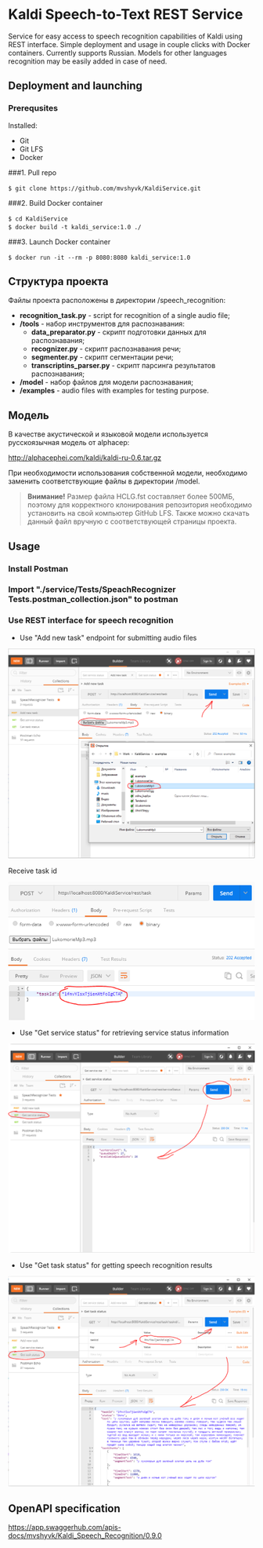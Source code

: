 # Kaldi Speech-to-Text REST Service

Service for easy access to speech recognition capabilities of Kaldi using REST interface.
Simple deployment and usage in couple clicks with Docker containers.
Currently supports Russian. 
Models for other languages recognition may be easily added in case of need.

## Deployment and launching

### Prerequsites

Installed:
* Git 
* Git LFS 
* Docker

###1. Pull repo

`$ git clone https://github.com/mvshyvk/KaldiService.git`

###2. Build Docker container

`$ cd KaldiService`<BR>
`$ docker build -t kaldi_service:1.0 ./`

###3. Launch Docker container

`$ docker run -it --rm -p 8080:8080 kaldi_service:1.0`

## Структура проекта

Файлы проекта расположены в директории /speech_recognition:

* **recognition_task.py** - script for recognition of a single audio file;
* **/tools** - набор инструментов для распознавания:
    * **data_preparator.py** - скрипт подготовки данных для распознавания;
    * **recognizer.py** - скрипт распознавания речи;
    * **segmenter.py** - скрипт сегментации речи;
    * **transcriptins_parser.py** - скрипт парсинга результатов распознавания;
* **/model** - набор файлов для модели распознавания;
* **/examples** - audio files with examples for testing purpose.

## Модель

В качестве акустической и языковой модели используется русскоязычная модель от alphacep:

http://alphacephei.com/kaldi/kaldi-ru-0.6.tar.gz

При необходимости использования собственной модели, необходимо заменить соответствующие файлы в директории /model.

> **Внимание!** Размер файла HCLG.fst составляет более 500МБ, поэтому для корректного клонирования репозитория необходимо установить на свой компьютер GitHub LFS. Также можно скачать данный файл вручную с соответствующей страницы проекта.

## Usage
### Install Postman

### Import "./service/Tests/SpeachRecognizer Tests.postman_collection.json" to postman

### Use REST interface for speech recognition

* Use "Add new task" endpoint for submitting audio files
<p align="center">
<img src="service/Tests/images/PostAudioFile.png">
</p>

Receive task id
<p align="center">
<img src="service/Tests/images/TaskIdResponse.png">
</p>

* Use "Get service status" for retrieving service status information
<p align="center">
<img src="service/Tests/images/ServiceStatus.png">
</p>

* Use "Get task status" for getting speech recognition results
<p align="center">
<img src="service/Tests/images/RecognitionResults.png ">
</p>

## OpenAPI specification

https://app.swaggerhub.com/apis-docs/mvshyvk/Kaldi_Speech_Recognition/0.9.0
